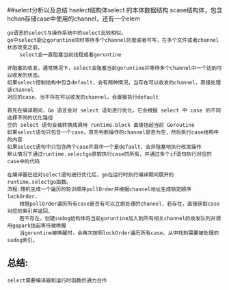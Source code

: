 ##select分析以及总结
    hselect结构体select 的本体数据结构
    scase结构体，包含hchan存储case中使用的channel，还有一个elem

    go语言的select与操作系统中的select比较相似。
    go中select能让goruntine同时等待多个channel刻度或者可写，在多个文件或者channel状态改变之前，
        select会一直阻塞当前线程或者goruntine

    非阻塞的收发，通常情况下，select会阻塞当前goruntine并等待多个channel中一个达到可以收发的状态。
    如果select控制结构中包含default，会有两种情况，当存在可以收发的channel，直接处理该channel
    对应的case，当不存在可以收发的channel，会直接执行default

    首先在编译期间，Go 语言会对 select 语句进行优化，它会根据 select 中 case 的不同选择不同的优化路径
    空的 select 语句会被转换成调用 runtime.block 直接挂起当前 Goroutine
    如果select语句只包含一个case，首先判断操作的channel是否为空，然后执行case结构中的内容
    如果select语句中只包含两个case并其中一个是default，会非阻塞地执行收发操作
    默认情况下通过runtime.selectgo获取执行case的所有，并通过多个if语句执行对应的case中的代码

    在编译器已经对select语句进行优化后，go在运行时执行编译期间展开的runtime.selectgo函数。
    流程:随机生成一个遍历的轮训顺序pollOrder并根据channel地址生成锁定顺序lockOrder，
        根据pollOrder遍历所有case是否有可以立即处理的channel，若存在，直接获取case对应的索引并返回，
        若不存在，创建sudog结构体将当前goruntine加入到所有相关channel的收发队列并调用gopark挂起等待被唤醒
        当goruntine被唤醒时，会再次按照lockOrder遍历所有case，从中找到需要被处理的sudog索引。

## 总结:
    select需要编译器和运行时函数的通力合作





